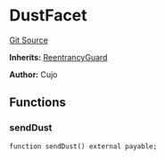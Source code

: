 # DustFacet
[Git Source](https://github.com/KlimaDAO/klimadao-solidity/blob/704b462e69030cb9a43680057bee91d745d579ba/src/infinity/facets/DustFacet.sol)

**Inherits:**
[ReentrancyGuard](/src/infinity/ReentrancyGuard.sol/abstract.ReentrancyGuard.md)

**Author:**
Cujo


## Functions
### sendDust


```solidity
function sendDust() external payable;
```

